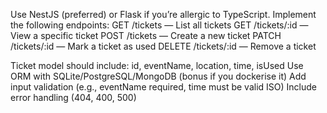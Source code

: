 Use NestJS (preferred) or Flask if you’re allergic to TypeScript.
Implement the following endpoints:
GET /tickets — List all tickets
GET /tickets/:id — View a specific ticket
POST /tickets — Create a new ticket
PATCH /tickets/:id — Mark a ticket as used
DELETE /tickets/:id — Remove a ticket

Ticket model should include:
id, eventName, location, time, isUsed
Use ORM with SQLite/PostgreSQL/MongoDB (bonus if you dockerise it)
Add input validation (e.g., eventName required, time must be valid ISO)
Include error handling (404, 400, 500)
